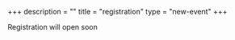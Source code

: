 +++
description = ""
title = "registration"
type = "new-event"
+++
<div style="width:100%; text-align:left;">

Registration will open soon
<!--
   <iframe src="https://www.devops-berlin.de" frameborder="0" height="1000" width="100%" vspace="0" hspace="0" marginheight="5" marginwidth="5" scrolling="auto" allowtransparency="true"></iframe>
-->

</div></div>
</div>